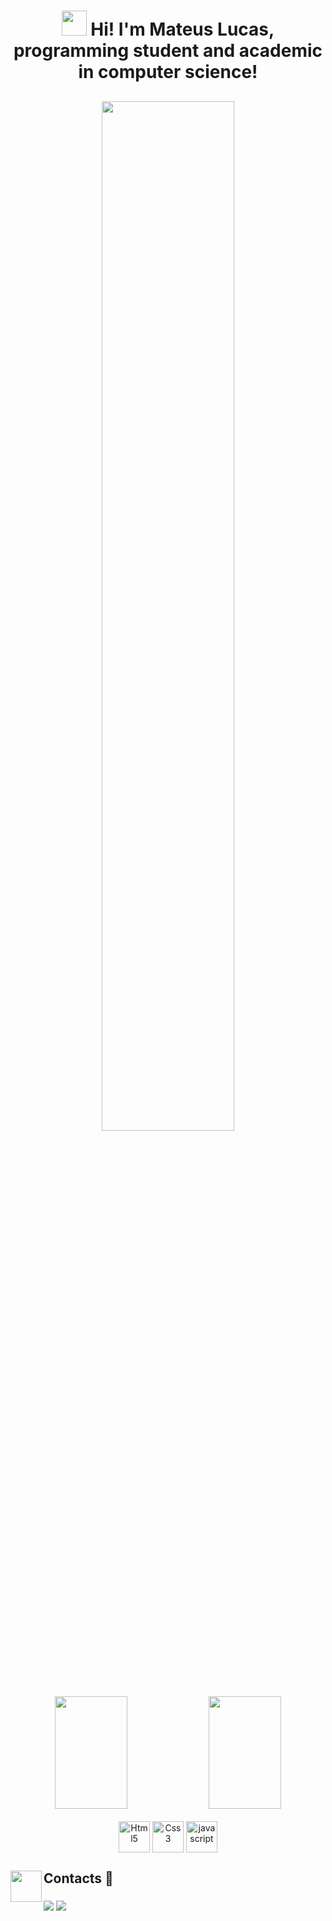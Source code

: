 <h1 align="center">
 <img src="https://media.giphy.com/media/26gslMAdctNhu6YnK/giphy.gif" width="40" /> Hi! I'm Mateus Lucas, programming student and academic in computer science!
</h1>

<h2 align="center">
 
  <img src="https://media.giphy.com/media/qgQUggAC3Pfv687qPC/giphy.gif" width="65%"/>

</h2>

<div align="center">
  <img height="180em" width="48%" src="https://github-readme-stats.vercel.app/api?username=mateuslucs&show_icons=true&theme=tokyonight&include_all_commits=true&count_private=true"/>
  <img height="180em" width="48%" src="https://github-readme-stats.vercel.app/api/top-langs/?username=mateuslucs&layout=compact&langs_count=7&theme=tokyonight"/>
</div>
  
<div align="center" style="display: inline_block"><br>
  <img align="center" alt="Html5" height="50" width="50" src="https://cdn.jsdelivr.net/gh/devicons/devicon/icons/html5/html5-original-wordmark.svg">
  <img align="center" alt="Css3" height="50" width="50" src="https://cdn.jsdelivr.net/gh/devicons/devicon/icons/css3/css3-original-wordmark.svg">
  <img align="center" alt="javascript" height="50" width="50" src="https://cdn.jsdelivr.net/gh/devicons/devicon/icons/javascript/javascript-original.svg">
</div>
  
  <!-- <img align="center" height="100em" width="1500" src="https://freepikpsd.com/file/2019/10/red-lightsaber-png-2-Transparent-Images.png"/> -->
  
  ## <img height="50" width="50" align="left" src="https://media.giphy.com/media/IqgySmxEgP0rs40ZMB/giphy.gif"/> Contacts 📱
  ###
<div align="left">

  <a href="https://instagram.com/mateus_lvs7" target="_blank"><img src="https://img.shields.io/badge/-Instagram-%23E4405F?style=for-the-badge&logo=instagram&logoColor=white" target="_blank"></a>
  <a href = "mailto:mateuslucasmateus2001@hotmail.com"><img src="https://img.shields.io/badge/Microsoft_Outlook-0078D4?style=for-the-badge&logo=microsoft-outlook&logoColor=white" target="_blank"></a>

</div>
